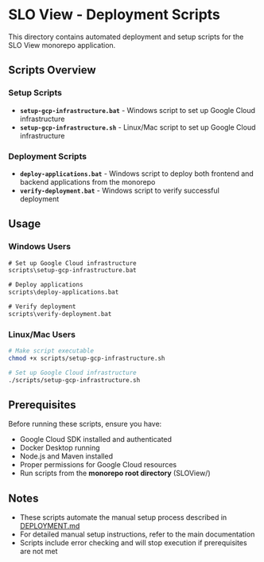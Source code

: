 # SLO View - Deployment Scripts

This directory contains automated deployment and setup scripts for the SLO View monorepo application.

## Scripts Overview

### Setup Scripts
- **`setup-gcp-infrastructure.bat`** - Windows script to set up Google Cloud infrastructure
- **`setup-gcp-infrastructure.sh`** - Linux/Mac script to set up Google Cloud infrastructure

### Deployment Scripts
- **`deploy-applications.bat`** - Windows script to deploy both frontend and backend applications from the monorepo
- **`verify-deployment.bat`** - Windows script to verify successful deployment

## Usage

### Windows Users
```cmd
# Set up Google Cloud infrastructure
scripts\setup-gcp-infrastructure.bat

# Deploy applications
scripts\deploy-applications.bat

# Verify deployment
scripts\verify-deployment.bat
```

### Linux/Mac Users
```bash
# Make script executable
chmod +x scripts/setup-gcp-infrastructure.sh

# Set up Google Cloud infrastructure
./scripts/setup-gcp-infrastructure.sh
```

## Prerequisites

Before running these scripts, ensure you have:
- Google Cloud SDK installed and authenticated
- Docker Desktop running
- Node.js and Maven installed
- Proper permissions for Google Cloud resources
- Run scripts from the **monorepo root directory** (SLOView/)

## Notes

- These scripts automate the manual setup process described in [DEPLOYMENT.md](../DEPLOYMENT.md)
- For detailed manual setup instructions, refer to the main documentation
- Scripts include error checking and will stop execution if prerequisites are not met
